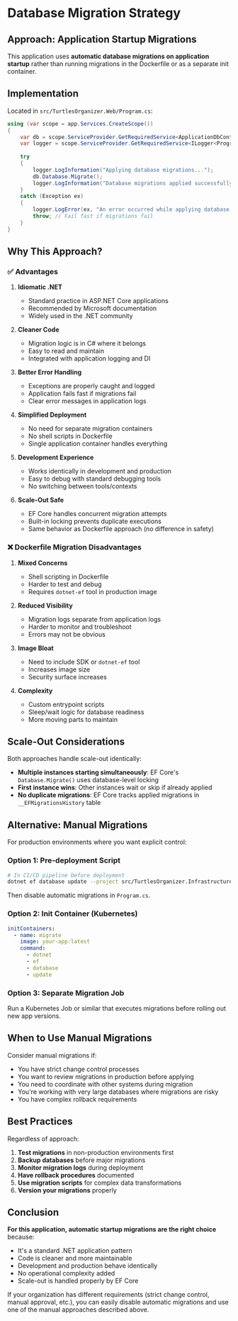 # Database Migration Strategy

## Approach: Application Startup Migrations

This application uses **automatic database migrations on application startup** rather than running migrations in the Dockerfile or as a separate init container.

## Implementation

Located in `src/TurtlesOrganizer.Web/Program.cs`:

```csharp
using (var scope = app.Services.CreateScope())
{
    var db = scope.ServiceProvider.GetRequiredService<ApplicationDbContext>();
    var logger = scope.ServiceProvider.GetRequiredService<ILogger<Program>>();
    
    try
    {
        logger.LogInformation("Applying database migrations...");
        db.Database.Migrate();
        logger.LogInformation("Database migrations applied successfully");
    }
    catch (Exception ex)
    {
        logger.LogError(ex, "An error occurred while applying database migrations");
        throw; // Fail fast if migrations fail
    }
}
```

## Why This Approach?

### ✅ Advantages

1. **Idiomatic .NET**
   - Standard practice in ASP.NET Core applications
   - Recommended by Microsoft documentation
   - Widely used in the .NET community

2. **Cleaner Code**
   - Migration logic is in C# where it belongs
   - Easy to read and maintain
   - Integrated with application logging and DI

3. **Better Error Handling**
   - Exceptions are properly caught and logged
   - Application fails fast if migrations fail
   - Clear error messages in application logs

4. **Simplified Deployment**
   - No need for separate migration containers
   - No shell scripts in Dockerfile
   - Single application container handles everything

5. **Development Experience**
   - Works identically in development and production
   - Easy to debug with standard debugging tools
   - No switching between tools/contexts

6. **Scale-Out Safe**
   - EF Core handles concurrent migration attempts
   - Built-in locking prevents duplicate executions
   - Same behavior as Dockerfile approach (no difference in safety)

### ❌ Dockerfile Migration Disadvantages

1. **Mixed Concerns**
   - Shell scripting in Dockerfile
   - Harder to test and debug
   - Requires `dotnet-ef` tool in production image

2. **Reduced Visibility**
   - Migration logs separate from application logs
   - Harder to monitor and troubleshoot
   - Errors may not be obvious

3. **Image Bloat**
   - Need to include SDK or `dotnet-ef` tool
   - Increases image size
   - Security surface increases

4. **Complexity**
   - Custom entrypoint scripts
   - Sleep/wait logic for database readiness
   - More moving parts to maintain

## Scale-Out Considerations

Both approaches handle scale-out identically:

- **Multiple instances starting simultaneously**: EF Core's `Database.Migrate()` uses database-level locking
- **First instance wins**: Other instances wait or skip if already applied
- **No duplicate migrations**: EF Core tracks applied migrations in `__EFMigrationsHistory` table

## Alternative: Manual Migrations

For production environments where you want explicit control:

### Option 1: Pre-deployment Script

```bash
# In CI/CD pipeline before deployment
dotnet ef database update --project src/TurtlesOrganizer.Infrastructure --startup-project src/TurtlesOrganizer.Web
```

Then disable automatic migrations in `Program.cs`.

### Option 2: Init Container (Kubernetes)

```yaml
initContainers:
  - name: migrate
    image: your-app:latest
    command: 
      - dotnet
      - ef
      - database
      - update
```

### Option 3: Separate Migration Job

Run a Kubernetes Job or similar that executes migrations before rolling out new app versions.

## When to Use Manual Migrations

Consider manual migrations if:

- You have strict change control processes
- You want to review migrations in production before applying
- You need to coordinate with other systems during migration
- You're working with very large databases where migrations are risky
- You have complex rollback requirements

## Best Practices

Regardless of approach:

1. **Test migrations** in non-production environments first
2. **Backup databases** before major migrations
3. **Monitor migration logs** during deployment
4. **Have rollback procedures** documented
5. **Use migration scripts** for complex data transformations
6. **Version your migrations** properly

## Conclusion

**For this application, automatic startup migrations are the right choice** because:

- It's a standard .NET application pattern
- Code is cleaner and more maintainable
- Development and production behave identically
- No operational complexity added
- Scale-out is handled properly by EF Core

If your organization has different requirements (strict change control, manual approval, etc.), you can easily disable automatic migrations and use one of the manual approaches described above.
